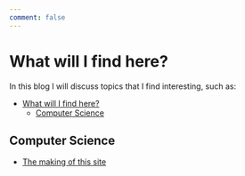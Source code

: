 ```yaml
---
comment: false
---
```


# What will I find here?

In this blog I will discuss topics that I find interesting, such as:

- [What will I find here?](#what-will-i-find-here)
  - [Computer Science](#computer-science)


## Computer Science

- [The making of this site](./articles/post1/post1.md)





